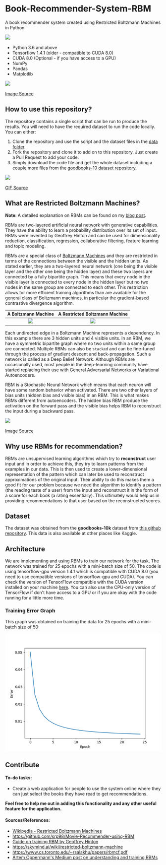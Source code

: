 # Book-Recommender-System-RBM
A book recommender system created using Restricted Boltzmann Machines in Python

<img src = "https://img.shields.io/badge/requirements-compatible-blue.svg">

- Python 3.6 and above
- Tensorflow 1.4.1 (older - compatible to CUDA 8.0)
- CUDA 8.0 (Optional - if you have access to a GPU)
- NumPy
- Pandas
- Matplotlib

<img src = "https://cdn-images-1.medium.com/max/1600/1*cLusB9Kkfaf-EudwtX8ASQ.png">

[Image Source](https://cdn-images-1.medium.com/max/1600/1*cLusB9Kkfaf-EudwtX8ASQ.png)

## How to use this repository?

The repository contains a single script that can be run to produce the results. You will need to have the required dataset to run the code locally. You can either:
1. Clone the repository and use the script and the dataset files in the [data folder](https://github.com/adityashrm21/Book-Recommender-System-RBM/tree/master/data).
2. Fork the repository and clone it to add on to this repository. Just create a Pull Request to add your code.
3. Simply download the code file and get the whole dataset including a couple more files from the [goodbooks-10  dataset repository](https://github.com/zygmuntz/goodbooks-10k).


<img src = "https://media.giphy.com/media/3o7abuqxszgO6pFb3i/giphy.gif">

[GIF Source](https://media.giphy.com/media/3o7abuqxszgO6pFb3i/giphy.gif)

## What are Restricted Boltzmann Machines?

**Note**: A detailed explanation on RBMs can be found on my [blog post](https://adityashrm21.github.io/Restricted-Boltzmann-Machines/).

RBMs are two-layered artificial neural network with generative capabilities. They have the ability to learn a probability distribution over its set of input. RBMs were invented by Geoffrey Hinton and can be used for dimensionality reduction, classification, regression, collaborative filtering, feature learning and topic modeling.

RBMs are a special class of [Boltzmann Machines](https://en.wikipedia.org/wiki/Boltzmann_machine) and they are restricted in terms of the connections between the visible and the hidden units. As stated earlier, they are a two-layered neural network (one being the visible layer and the other one being the hidden layer) and these two layers are connected by a fully bipartite graph. This means that every node in the visible layer is connected to every node in the hidden layer but no two nodes in the same group are connected to each other. This restriction allows for more efficient training algorithms than are available for the general class of Boltzmann machines, in particular the [gradient-based](https://en.wikipedia.org/wiki/Gradient_descent) contrastive divergence algorithm.


A Boltzmann Machine             |  A Restricted Boltzmann Machine
:-------------------------:|:-------------------------:
<img src = "https://upload.wikimedia.org/wikipedia/commons/7/7a/Boltzmannexamplev1.png" width = "300">  |  <img src = "https://upload.wikimedia.org/wikipedia/commons/thumb/e/e8/Restricted_Boltzmann_machine.svg/440px-Restricted_Boltzmann_machine.svg.png" width = "300">


Each undirected edge in a Boltzmann Machine represents a dependency. In this example there are 3 hidden units and 4 visible units. In an RBM, we have a symmetric bipartite graph where no two units within a same group are connected.
Multiple RBMs can also be `stacked` and can be fine-tuned through the process of gradient descent and back-propagation. Such a network is called as a Deep Belief Network. Although RBMs are occasionally used, most people in the deep-learning community have started replacing their use with General Adversarial Networks or Variational Autoencoders.

RBM is a Stochastic Neural Network which means that each neuron will have some random behavior when activated. There are two other layers of bias units (hidden bias and visible bias) in an RBM. This is what makes RBMs different from autoencoders. The hidden bias RBM produce the activation on the forward pass and the visible bias helps RBM to reconstruct the input during a backward pass.

<img src = "https://image.slidesharecdn.com/mlss2014xamatriain-140721124307-phpapp02/95/recommender-systems-machine-learning-summer-school-2014-cmu-72-638.jpg?cb=1405946863">

[Image Source](https://image.slidesharecdn.com/mlss2014xamatriain-140721124307-phpapp02/95/recommender-systems-machine-learning-summer-school-2014-cmu-72-638.jpg?cb=1405946863)

## Why use RBMs for recommendation?

RBMs are unsupervised learning algorithms which try to **reconstruct** user input and in order to achieve this, they try to learn patterns from the examples in our data. This is then used to create a lower-dimensional representation of the pattern which can later be used to reconstruct approximations of the original input. Their ability to do this makes them a good fit for our problem because we need the algorithm to identify a pattern (the reading taste of a user) from the input and reconstruct it in the form of a score for each book (a rating essentially). This ultimately would help us in providing recommendations to that user based on the reconstructed scores.

## Dataset

The dataset was obtained from the **goodbooks-10k** dataset from [this github repository](https://github.com/zygmuntz/goodbooks-10k). This data is also available at other places like Kaggle.
## Architecture

We are implementing and using RBMs to train our network for the task. The network was trained for 25 epochs with a mini-batch size of 50. The code is using tensorflow-gpu version 1.4.1 which is compatible with CUDA 8.0 (you need to use compatible versions of tensorflow-gpu and CUDA). You can check the version of TensorFlow compatible with the CUDA version installed on your machine [here](https://www.tensorflow.org/install/source#tested_source_configurations). You can also use the CPU-only version of TensorFlow if don't have access to a GPU or if you are okay with the code running for a little more time.

### Training Error Graph

This graph was obtained on training the data for 25 epochs with a mini-batch size of 50:

![error](imgs/error.png)

## Contribute

#### To-do tasks:
- Create a web application for people to use the system online where they can just select the books they have read to get recommendations.

**Feel free to help me out in adding this functionality and any other useful feature for the application.**

#### Sources/References:
* [Wikipedia - Restricted Boltzmann Machines](https://en.wikipedia.org/wiki/Restricted_Boltzmann_machine)
*  https://github.com/srp98/Movie-Recommender-using-RBM
* [Guide on training RBM by Geoffrey Hinton](https://www.csrc.ac.cn/upload/file/20170703/1499052743888438.pdf)
* https://skymind.ai/wiki/restricted-boltzmann-machine
* https://www.cs.toronto.edu/~rsalakhu/papers/rbmcf.pdf
* [Artem Oppermann's Medium post on understanding and training RBMs]( https://towardsdatascience.com/deep-learning-meets-physics-restricted-boltzmann-machines-part-ii-4b159dce1ffb)
